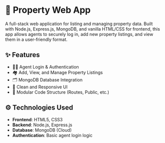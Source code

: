 # 🏡 Property Web App

A full-stack web application for listing and managing property data. Built with Node.js, Express.js, MongoDB, and vanilla HTML/CSS for frontend, this app allows agents to securely log in, add new property listings, and view them in a user-friendly format.

## ✨ Features

- 🧑‍💼 Agent Login & Authentication
- 🏘️ Add, View, and Manage Property Listings
- 🗂️ MongoDB Database Integration
- 🎨 Clean and Responsive UI
- 📁 Modular Code Structure (Routes, Public, etc.)

## ⚙️ Technologies Used

- **Frontend**: HTML5, CSS3
- **Backend**: Node.js, Express.js
- **Database**: MongoDB (Cloud)
- **Authentication**: Basic agent login logic
